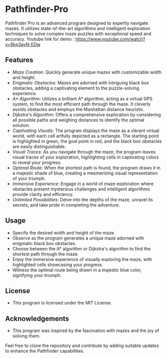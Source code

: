 # Pathfinder-Pro
Pathfinder Pro is an advanced program designed to expertly navigate mazes. It utilizes state-of-the-art algorithms and intelligent exploration techniques to solve complex maze puzzles with exceptional speed and accuracy.
Youtube link for demo : https://www.youtube.com/watch?v=8kp3ayN-EDw

## Features

   - *Maze Creation*: Quickly generate unique mazes with customizable width and height.
   - *Enigmatic Obstacles*: Mazes are adorned with intriguing black box obstacles, adding a captivating element to the puzzle-solving experience.
   - _A* Algorithm_: Utilizes a brilliant A* algorithm, acting as a virtual GPS system, to find the most efficient path through the maze. It cleverly avoids obstacles and employs the Manhattan distance heuristic.
   - *Dijkstra's Algorithm*: Offers a comprehensive exploration by considering all possible paths and weighing distances to identify the optimal solution.
   - *Captivating Visuals*: The program displays the maze as a vibrant virtual world, with each cell artfully depicted as a rectangle. The starting point is highlighted in green, the goal point in red, and the black box obstacles are easily distinguishable.
   - *Visual Traces*: As you navigate through the maze, the program leaves visual traces of your exploration, highlighting cells in captivating colors to reveal your progress.
   - *Optimal Route*: When the shortest path is found, the program draws it in a majestic shade of blue, creating a mesmerizing visual representation of your triumph.
   - *Immersive Experience*: Engage in a world of maze exploration where obstacles present mysterious challenges and intelligent algorithms provide clarity and efficiency.
   - *Unlimited Possibilities*: Delve into the depths of the maze, unravel its secrets, and take pride in completing the adventure.

## Usage

   - Specify the desired width and height of the maze.
   - Observe as the program generates a unique maze adorned with enigmatic black box obstacles.
   - Choose between the A* algorithm or Dijkstra's algorithm to find the shortest path through the maze.
   - Enjoy the immersive experience of visually exploring the maze, with highlighted cells showcasing your progress.
   - Witness the optimal route being drawn in a majestic blue color, signifying your triumph.


## License

   - This program is licensed under the MIT License.

## Acknowledgements

   - This program was inspired by the fascination with mazes and the joy of solving them.

Feel free to clone the repository and contribute by adding suitable updates to enhance the Pathfinder capabilities.
